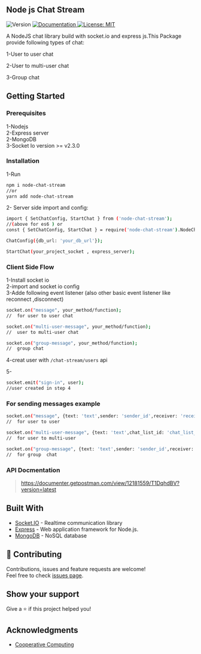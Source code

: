 ## Node js Chat Stream  
<p>
  <img alt="Version" src="https://img.shields.io/badge/version-1.0.0-blue.svg?cacheSeconds=2592000" />
  <a href="https://github.com/uzairkhan01/node-chat-stream" target="_blank">
    <img alt="Documentation" src="https://img.shields.io/badge/documentation-yes-brightgreen.svg" />
  </a>
  <a href="#" target="_blank">
    <img alt="License: MIT" src="https://img.shields.io/badge/License-MIT-yellow.svg" />
  </a>
</p>

A NodeJS chat library build with socket.io and express js.This Package provide following types of chat:  

1-User to user chat  

2-User to multi-user chat 

3-Group chat 

## Getting Started

### Prerequisites  
1-Nodejs  
2-Express server  
2-MongoDB  
3-Socket Io version >= v2.3.0

### Installation  
1-Run 
```sh
npm i node-chat-stream
//or
yarn add node-chat-stream 
```  
2- Server side import and config:  
```sh
import { SetChatConfig, StartChat } from ('node-chat-stream');
//(above for es6 ) or
const { SetChatConfig, StartChat } = require('node-chat-stream').NodeChatSteam;

ChatConfig({db_url: 'your_db_url'});  

StartChat(your_project_socket , express_server);
``` 
 

### Client Side Flow  
1-Install socket io  
2-import and socket io config  
3-Adde following event listener (also other basic event listener like reconnect ,disconnect)  


```sh
socket.on("message", your_method/function);         
//  for user to user chat
```  

```sh
socket.on("multi-user-message", your_method/function);
//  user to multi-user chat
```  

```sh
socket.on("group-message", your_method/function);
//  group chat  
```  

 

4-creat user with `/chat-stream/users` api  

5- 
```sh
socket.emit("sign-in", user);
//user created in step 4   
```  

### For sending messages example  
```sh
socket.on("message", {text: 'text',sender: 'sender_id',receiver: 'receiver_id'});
//  for user to user  
```  
```sh
socket.on("multi-user-message", {text: 'text',chat_list_id: 'chat_list_id',receiver: 'receiver_id'});
//  for user to multi-user 
```  
```sh
socket.on("group-message", {text: 'text',sender: 'sender_id',receiver: 'receiver_id'});
//  for group  chat 
```  


### API Docmentation  
> https://documenter.getpostman.com/view/12181559/T1DqhdBV?version=latest  

## Built With

* [Socket.IO](https://socket.io/) - Realtime communication library
* [Express](https://expressjs.com/) - Web application framework for Node.js.
* [MongoDB](https://www.mongodb.com/) - NoSQL database

## 🤝 Contributing

Contributions, issues and feature requests are welcome!<br />Feel free to check [issues page](https://github.com/). 


## Show your support

Give a ⭐️ if this project helped you!  

## Acknowledgments

* [Cooperative Computing](https://www.cooperativecomputing.com/)  
